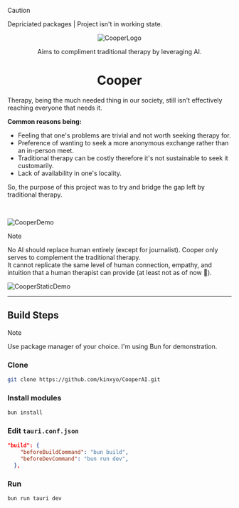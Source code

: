 > [!CAUTION]
> Depriciated packages | Project isn't in working state.


<div align="center"><img src="https://github.com/kinxyo/CooperAI/assets/90744941/e74a03da-cac1-4467-be82-0680976ddded" alt="CooperLogo" /> <p>Aims to compliment traditional therapy by leveraging AI.</p> <h1>Cooper</h1>  </div>

Therapy, being the much needed thing in our society, still isn't effectively reaching everyone that needs it.

**Common reasons being:**

- Feeling that one's problems are trivial and not worth seeking therapy for.
- Preference of wanting to seek a more anonymous exchange rather than an in-person meet.
- Traditional therapy can be costly therefore it's not sustainable to seek it customarily.
- Lack of availability in one's locality.

So, the purpose of this project was to try and bridge the gap left by traditional therapy.

<br>

![CooperDemo](https://github.com/kinxyo/CooperAI/assets/90744941/a39c5232-43e8-4901-977b-f09f66efa87c)

> [!NOTE]
> No AI should replace human entirely (except for journalist). Cooper only serves to complement the traditional therapy. <br>
> It cannot replicate the same level of human connection, empathy, and intuition that a human therapist can provide (at least not as of now 👀).

![CooperStaticDemo](https://github.com/kinxyo/CooperAI/assets/90744941/5a28def3-0bba-4266-a76a-cce579534f94)

---

## Build Steps

> [!NOTE]
> Use package manager of your choice.
> I'm using Bun for demonstration.

### Clone

```bash
git clone https://github.com/kinxyo/CooperAI.git
```

### Install modules

```bash
bun install
```

### Edit `tauri.conf.json`

```json
"build": {
    "beforeBuildCommand": "bun build",
    "beforeDevCommand": "bun run dev",
  },
```

### Run

```bash
bun run tauri dev
```
